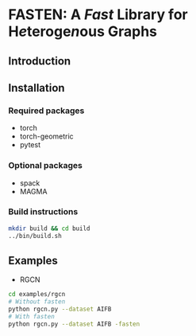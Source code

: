 # FASTEN: A *Fast* Library for H*e*teroge*n*ous Graphs

## Introduction

## Installation

### Required packages

- torch  
- torch-geometric
- pytest

### Optional packages

- spack
- MAGMA

### Build instructions

```bash
mkdir build && cd build
../bin/build.sh
```

## Examples

- RGCN

```bash
cd examples/rgcn
# Without fasten
python rgcn.py --dataset AIFB
# With fasten
python rgcn.py --dataset AIFB -fasten
```
